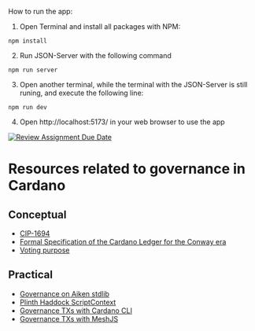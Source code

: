 How to run the app:

1. Open Terminal and install all packages with NPM:

```
npm install
```

2. Run JSON-Server with the following command

```
npm run server
```

3. Open another terminal, while the terminal with the JSON-Server is still runing, and execute the following line:

```
npm run dev
```

4. Open http://localhost:5173/ in your web browser to use the app

[![Review Assignment Due Date](https://classroom.github.com/assets/deadline-readme-button-22041afd0340ce965d47ae6ef1cefeee28c7c493a6346c4f15d667ab976d596c.svg)](https://classroom.github.com/a/gwqsiey-)
# Resources related to governance in Cardano

## Conceptual
- [CIP-1694](https://github.com/cardano-foundation/CIPs/tree/master/CIP-1694#delegated-representatives-dreps)
- [Formal Specification of the Cardano Ledger for the Conway era](https://intersectmbo.github.io/formal-ledger-specifications/pdfs/conway-ledger.pdf)
- [Voting purpose](https://plutus.cardano.intersectmbo.org/docs/working-with-scripts/script-purposes/#voting)

## Practical
- [Governance on Aiken stdlib](https://aiken-lang.github.io/stdlib/cardano/governance.html)
- [Plinth Haddock ScriptContext](https://plutus.cardano.intersectmbo.org/haddock/latest/plutus-ledger-api/PlutusLedgerApi-V3-Contexts.html#t:ScriptPurpose)
- [Governance TXs with Cardano CLI](https://developers.cardano.org/docs/get-started/cardano-cli/governance/)
- [Governance TXs with MeshJS](https://meshjs.dev/apis/txbuilder/governance)
